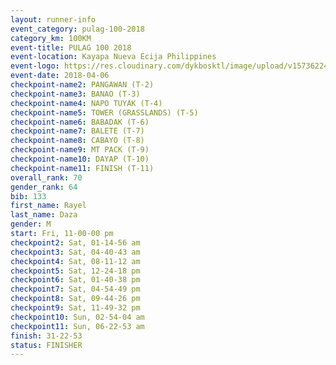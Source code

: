 ```yaml
---
layout: runner-info 
event_category: pulag-100-2018 
category_km: 100KM 
event-title: PULAG 100 2018 
event-location: Kayapa Nueva Ecija Philippines 
event-logo: https://res.cloudinary.com/dykbosktl/image/upload/v1573622467/Logo/logo-p1_tnutwz.jpg 
event-date: 2018-04-06 
checkpoint-name2: PANGAWAN (T-2) 
checkpoint-name3: BANAO (T-3) 
checkpoint-name4: NAPO TUYAK (T-4) 
checkpoint-name5: TOWER (GRASSLANDS) (T-5) 
checkpoint-name6: BABADAK (T-6) 
checkpoint-name7: BALETE (T-7) 
checkpoint-name8: CABAYO (T-8) 
checkpoint-name9: MT PACK (T-9) 
checkpoint-name10: DAYAP (T-10) 
checkpoint-name11: FINISH (T-11) 
overall_rank: 70
gender_rank: 64
bib: 133
first_name: Rayel
last_name: Daza
gender: M
start: Fri, 11-00-00 pm
checkpoint2: Sat, 01-14-56 am
checkpoint3: Sat, 04-40-43 am
checkpoint4: Sat, 08-11-12 am
checkpoint5: Sat, 12-24-18 pm
checkpoint6: Sat, 01-40-38 pm
checkpoint7: Sat, 04-54-49 pm
checkpoint8: Sat, 09-44-26 pm
checkpoint9: Sat, 11-49-32 pm
checkpoint10: Sun, 02-54-04 am
checkpoint11: Sun, 06-22-53 am
finish: 31-22-53
status: FINISHER
---
```

